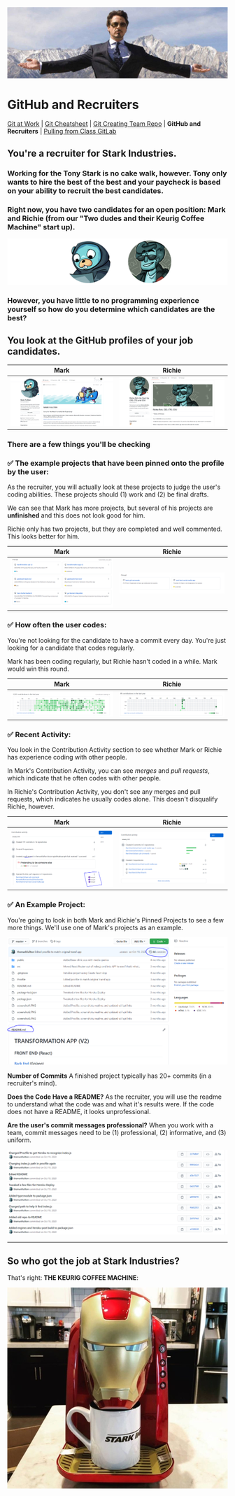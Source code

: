 <img src="assets/imgs/recruiter/tonyStark.png">

# GitHub and Recruiters

<a href="README.md" target="_blank">Git at Work</a> | <a href="GitCommandList.md" target="_blank">Git Cheatsheet</a> | <a href="CreatingTeamRepo.md" target="_blank">Git Creating Team Repo</a> | **GitHub and Recruiters** | <a href="PullingFromClassGitLab.md" target="_blank">Pulling from Class GitLab</a>

## You're a recruiter for Stark Industries.

### Working for **the** Tony Stark is no cake walk, however. Tony only wants to hire **the best of the best** and your paycheck is based on your ability to recruit the best candidates.

### Right now, you have two candidates for an open position: Mark and Richie (from our "Two dudes and their Keurig Coffee Machine" start up).

<img src="assets/imgs/recruiter/jobCandidates.png">

### However, you have little to no programming experience yourself so how do you determine which candidates are the best?

## You look at the GitHub profiles of your job candidates.

| **Mark**                                                   | **Richie**                                                   |
| ---------------------------------------------------------- | ------------------------------------------------------------ |
| <img src="./assets/imgs/recruiter/gitHubProfile_Mark.PNG"> | <img src="./assets/imgs/recruiter/gitHubProfile_Richie.PNG"> |

### There are a few things you'll be checking

### ✅ The example projects that have been pinned onto the profile by the user:

As the recruiter, you will actually look at these projects to judge the user's coding abilities. These projects should (1) work and (2) be final drafts.

We can see that Mark has more projects, but several of his projects are **unfinished** and this does not look good for him.

Richie only has two projects, but they are completed and well commented. This looks better for him.

| **Mark**                                                    | **Richie**                                                    |
| ----------------------------------------------------------- | ------------------------------------------------------------- |
| <img src="./assets/imgs/recruiter/pinnedProjects_Mark.PNG"> | <img src="./assets/imgs/recruiter/pinnedProjects_Richie.PNG"> |

### ✅ How often the user codes:

You're not looking for the candidate to have a commit every day. You're just looking for a candidate that codes regularly.

Mark has been coding regularly, but Richie hasn't coded in a while. Mark would win this round.

| **Mark**                                               | **Richie**                                               |
| ------------------------------------------------------ | -------------------------------------------------------- |
| <img src="./assets/imgs/recruiter/frequency_Mark.PNG"> | <img src="./assets/imgs/recruiter/frequency_Richie.PNG"> |

### ✅ Recent Activity:

You look in the Contribution Activity section to see whether Mark or Richie has experience coding with other people.

In Mark's Contribution Activity, you can see _merges_ and _pull requests_, which indicate that he often codes with other people.

In Richie's Contribution Activity, you don't see any merges and pull requests, which indicates he usually codes alone. This doesn't disqualify Richie, however.

| **Mark**                                                          | **Richie**                                                          |
| ----------------------------------------------------------------- | ------------------------------------------------------------------- |
| <img src="./assets/imgs/recruiter/contributionActivity_Mark.PNG"> | <img src="./assets/imgs/recruiter/contributionActivity_Richie.PNG"> |

### ✅ An Example Project:

You're going to look in both Mark and Richie's Pinned Projects to see a few more things. We'll use one of Mark's projects as an example.

<img src="./assets/imgs/recruiter/projectCheck_Repo.PNG">

**Number of Commits** A finished project typically has 20+ commits (in a recruiter's mind).

**Does the Code Have a README?** As the recruiter, you will use the readme to understand what the code was and what it's results were. If the code does not have a README, it looks unprofessional.

**Are the user's commit messages professional?** When you work with a team, commit messages need to be (1) professional, (2) informative, and (3) uniform.

<img src="./assets/imgs/recruiter/projectCheck_commitMessages.PNG">

---

## So who got the job at Stark Industries?

That's right: **THE KEURIG COFFEE MACHINE**:

<img src="./assets/imgs/recruiter/jokeAnswer.jpg">
